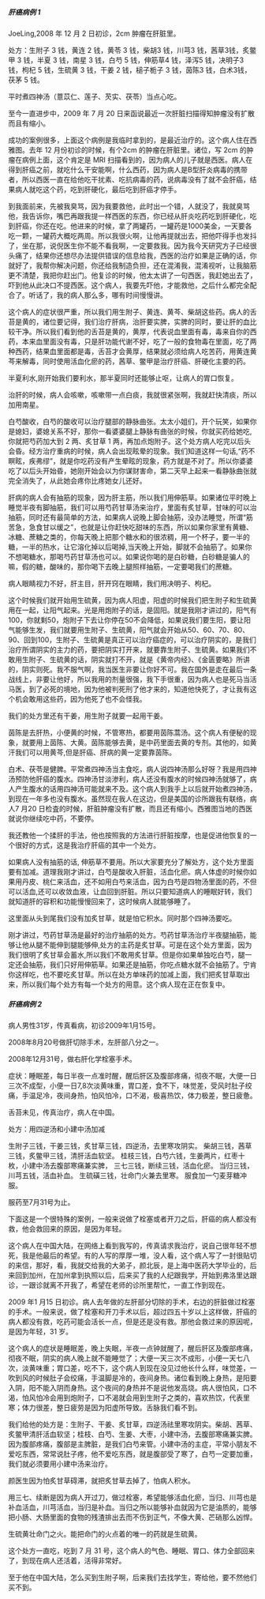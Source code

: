 ##### 肝癌病例 1

JoeLing,2008 年 12 月 2 日初诊，2cm 肿瘤在肝脏里。

处方：生附子 3 钱，黄连 2 钱，黄苓 3 钱，柴胡3 钱，川芎3 钱，茜草3钱，炙鳖甲 3 钱，半夏 3 钱，南星 3 钱，白芍 5 钱，伸筋草4 钱，泽泻5 钱，决明子3 钱，枸杞 5 钱，生硫黄 3 钱，干姜 2 钱，槌子栀子 3 钱，茵陈3 钱，白术3钱，茯茅 5 钱。

平时煮四神汤（薏苡仁、莲子、芡实、茯苓）当点心吃。

至今一直进步中，2009 年 7 月 20 日来函说最近一次肝脏扫描得知肿瘤没有扩散而且有缩小。

成功的案例很多，上面这个病例是我临时拿到的，是最近治疗的。这个病人住在西雅图。去年 12 月份初诊的时候，有个2cm 的肿瘤在肝脏里。诸位，写 2cm 的肿瘤在病例上面，这个肯定是 MRI 扫描看到的，因为病人的儿子就是西医。病人在得到肝癌之前，就吃什么干安能啊，什么西药，因为病人是B型肝炎病毒的携带者，所以西医一直在给他吃干扰素、吃抗病毒的药，说病毒没有了就不会肝癌，结果病人就吃这个药，吃到肝硬化，最后吃到肝癌才停手。

到我面前来，先被我臭骂，因为我要救他，此时出一个错，人就没了，我就臭骂他，我告诉你，嘴巴再跟我提一样西医的东西，你已经从肝炎吃药吃到肝硬化，吃到肝癌，你还在吃。他进来的时候，拿了两罐药，一罐药是1000美金，一天要各吃一颗，一罐药大概吃两周。所以我很火啊，让他再提就出去，把他吓得手也发抖了，坐在那，说倪医生你不能不看我啊，一定要救我。因为我今天研究方子已经很头痛了，结果你还想尽办法提供错误的信息给我，西医的治疗如果是正确的话，你就好了，我帮你解决问题，你还给我制造负担，还在混淆我，混淆视听，让我脑筋更不清楚，我把你赶出门。他复诊的时候，他太太讲了一句西医，我赶她出去了，吓到他从此决口不提西医。这个病人，我要先吓他，才能救他，之后什么都完全配合了。听话了，我的病人那么多，哪有时间慢慢讲。

这个病人的症状很严重，所以我们用生附子、黄连、黄芩、柴胡这些药。病人的舌苔是黄的，诸位要记得，我们治疗肝病，治肝要实脾，实脾的同时，要让肝的血比较干净。所以我们看到他的舌苔是黄的，黄厚，代表说血里面有毒，毒来自你的西药，本来血里面没有毒，只是肝功能代谢不好，吃了一般的食物毒在里面，吃了两种西药，结果血里面都是毒，舌苔才会黄厚，结果就必须给病人吃苦药，用黄连黄芩来解毒，同时使用活血化瘀的药，茜草、鳖甲是治疗肝癌、肝硬化主要的药。

半夏利水,刚开始我们要利水，那半夏同时还能够止呕，让病人的胃口恢复。

治肝的时候，病人会咳嗽，咳嗽带一点白痰，我就很紧张啊，我就赶快清痰，所以加用南星。

白芍酸收，白芍的酸收可以治疗腿部的静脉曲张。太太小姐们，开个玩笑，如果你是媳妇，婆媳关系不好，那你一看婆婆腿上静脉有曲张的时候，你就买药给她吃,你就把芍药加大到 2 两、炙甘草 1 两，再加点炮附子。这个处方病人吃完以后头会昏。经方治疗重病的时候，病人会出现眩晕的现象。我们知道这样一句话,“药不瞑眩，疾弗缪”，就是你吃药没有产生晕眩的现象，药方就是不对了。所以你婆婆吃了以后头开始昏，她刚开始会以为你谋财害命，第二天早上起来一看静脉曲张就完全消失了，从此她会疼你比疼她女儿还好。

肝病的病人会有抽筋的现象，因为肝主筋，所以我们用伸筋草。如果诸位平时晚上睡觉半夜有脚抽筋，我们可以用芍药甘草汤来治疗，里面有炙甘草，甘味的可以治抽筋，同时还有最简单的方法，如果病人说晚上脚会抽筋，没办法睡觉，所谓“筋苦急，急食甘以缓之”，也就是让你赶快吃甜味的东西，所以如果你家里有黄糖、冰糖、蔗糖之类的，你每天晚上把那个糖水和的很浓稠，用一个杯子，要一半的糖，一半的热水，让它溶化掉以后喝掉,当天晚上开始，脚就不会抽筋了。如果你不想喝糖水，那喝芍药甘草汤也可以。如果说你喝的是白砂糖，白砂糖是骗人的嘛，假的糖，酸味的，那你喝下去晚上腿照样抽筋，一定要喝我们的蔗糖。

病人眼睛视力不好，肝主目，肝开窍在眼睛，我们用决明子、枸杞。

这个时候我们就开始用生硫黄，因为病人阳虚，阳虚的时候我们把生附子和生硫黄用在一起，让阳气起来。光是用炮附子的话，是固阳。就是我刚才讲过的，阳气有100，你就剩50，炮附子下去让你停在50不会降低，如果说我们要生阳，要让阳气能够生发，我们就要用生附子、生硫黄，阳气就会开始从50、60、70、80、90、回到100，生附子、生硫黄是真正可以治疗癌症的，可以治疗阴实的，是我们治疗所谓阴实的主力的药，要把阴实打开来，就要靠生附子、生硫黄。如果我们不敢用生附子、生硫黄的话，阴实就打不开，就是《黄帝内经》、《金匮要略》所讲的，阴实则死。我不服气啊，我当医生非要让你好不可。我在国外是走在最后一条战线上，非要让他好，所以我用的剂量很强，我下手很重，因为病人也是死马当活马医，到了必死的境地，因为他被判死刑了他才来的，知道他快死了，才让我有这个机会敢用这些药，因为他死了也不会怪我。

我们的处方里还有干姜，用生附子就要一起用干姜。

茵陈是去肝热，小便黄的时候，不管寒热，都要用茵陈蒿汤。这个病人有便秘的现象，就要用上茵陈、大黄。茵陈能够去黄，是中药里面去黄的专剂。其他的，如黄汗我们可以用黄芩,但是肝癌、肝病的黄一定要靠茵陈。

白术、茯苓是健脾。平常煮四神汤当主食吃，病人说四神汤那么好呀？我是用四神汤预防他肝癌的腹水。四神汤甘淡渗利，病人还没有腹水的时候四神汤就够了，病人产生腹水的话用四神汤可能就来不及。这个病人到我手上以后就开始煮四神汤，到现在一年多也没有腹水。虽然现在我人在这边，但是美国的诊所跟我有联络，病人7 月20 日检査的时候，肝脏肿瘤没有扩散，而且还有缩小。西雅图当地的西医就说你继续吃中药，不要停。

我还教他一个揉肝的手法，他也按照我的方法进行肝脏按摩，也是促进他恢复的一个很好的方式，这是我治疗肝癌的其中一个处方。

如果病人没有抽筋的话, 伸筋草不要用。所以大家要充分了解处方，这个处方里面要有加减。道理我刚才讲过，白芍是酸收入肝脏，活血化瘀。病人体虚的时候你如果用丹皮、桃仁来活血，还不如用白芍来活血，因为白芍是四物汤里面的药，不但可以活血,还可以收敛血液，让血回到肝脏。所以只要知道病人的睡眠好转，我们就知道肝的容积和功能慢慢回来了，这时候病人就能够睡了。

这里面从头到尾我们没有加炙甘草，就是怕它积水。同时那个四神汤要吃。

刚才讲过，芍药甘草汤是最好的治疗抽筋的处方。芍药甘草汤治疗半夜腿抽筋，能够让他从腿不能伸到腿能够伸,处方的主药是炙甘草。可是在这个处方里面，因为我们很明了炙甘草会蓄水,所以我们不敢用炙甘草。但是你如果单独吃白芍，腿一定还会抽筋，我们只好用伸筋草。如果还是抽筋，你吃点糖水就不会抽筋了。宁肯你这样吃，也不要吃炙甘草。所以在处方单味药的加减上面，我们把炙甘草取出来，所以我们每个处方有每一个处方的用意。这个病人现在正在恢复中。

##### 肝癌病例 2

病人男性31岁，传真看病，初诊2009年1月15号。

2008年8月20号做肝切除手术，左肝部八分之一。

2008年12月31号，做右肝化学栓塞手术。

症状：睡眠差，每日半夜一点准时醒，醒后肝区及腹部疼痛，彻夜不眠，大便一日三次不成型，小便一日7,8次淡黄味重，胃口差，食不下，味觉差，受风时肚子绞痛，手温足冷，夜间身热，怕风怕冷，口不渴，极喜热饮，体力极差，整日疲惫。

舌苔未见，传真治疗，病人在中国。

处方：用四逆汤和小建中汤加减

生附子三钱，干姜三钱，炙甘草三钱，四逆汤，去里寒攻阴实。
柴胡三钱，茜草三钱，炙鳖甲三钱，清肝活血软坚。
桂枝三钱，白芍六钱，生姜两片，红枣十枚，小建中汤去腹部寒痛兼实脾，
三七三钱，断续三钱，活血化瘀。
当归三钱，川芎五钱，活血补血。
生硫磺三钱，壮命门火兼去里寒。
服食加一勺麦芽糖冲服。

服药至7月31号为止。

下面这是一个很特殊的案例，一般来说做了栓塞或者开刀之后，肝癌的病人都没有救，他会救回来的原因，是因为年轻。

这个病人在中国大陆，在网络上看到我写的，传真请求我治疗，说自己很年轻不想死，我是他最后的希望。有的人写的厚厚一堆，没人看，这个病人写了一封很贴切的来信，那好，看，我就交给我的大弟子，颜北辰，是上海中医药大学毕业的，后来回到加州，在加州拿到执照以后，后来买了我的人纪跟我学，开始到弗洛里达跟诊，一跟诊就离不开我了，希望在老师的诊所里帮忙，一直工作到现在。

2009 年1 月15 日初诊。病人去年做的左肝部分切除的手术，右边的肝脏做过栓塞的手术。一般来说，做了栓塞和开刀手术以后，超过四五十岁以上这样做，肝癌的病人都没有救，吃药可能会活长一点，但是还是没有救。那他会救过来的原因呢，是因为年轻，31 岁。

这个病人的症状是睡眠差，晚上失眠，半夜一点钟就醒了，醒后肝区及腹部疼痛，彻夜不眠，阴实的病人晚上就不能睡觉了；大便一天三次不成形，小便一天七八次，淡黄味重；胃口差，吃不下，这个病人到现在没见过他长什么样，味觉差，一吹到风的时候肚子会绞痛，手温脚是冷的，夜间身热。诸位看到晚上身热，是阳要入阴，阳不能入阴而身热。这个夜间的身热并不是说他发高烧。病人很怕风，口不渴，怕风怕冷会用到炮附子，口不渴就会用到生附子之类的，喜欢热饮，代表里寒；体力很差，整日疲劳是因为阳虚所导致。舌脉我们看不到。

我们给他的处方是：生附子、干姜、炙甘草，四逆汤祛里寒攻阴实。柴胡、茜草、炙鳖甲清肝活血软坚；桂枝、白芍、生姜、大枣，小建中汤，去腹部寒痛兼实脾。因为腹部疼痛，腹部是主脾脏，是我们白芍来管。小建中汤的主症，平常小朋友不爱吃东西，常常说肚子疼，他不爱吃东西，就是腹部受了寒了，白芍一定要加重，我们就必须要用小建中汤来治疗。

颜医生因为怕炙甘草碍滞，就把炙甘草去掉了，怕病人积水。

用三七、续断是因为病人开过刀，做过栓塞，希望能够活血化瘀，当归、川芎也是补血活血，川芎活血，当归是补血。当归之所以能够补血就因为它是油质的，能够把小肠、大肠里面的食物的残渣排出去而不伤到正气，不像大黄、芒硝那么凶悍。

生硫黄壮命门之火。能把命门的火点着的唯一的药就是生硫黄。

这个处方一直吃，吃到 7 月 31 号，这个病人的气色、睡眠、胃口、体力全部回来了，到现在病人还活着，活得非常好。

至于他在中国大陆，怎么买到生附子啊，后来我们去找学生，寄给他，要不然他们买不到。
